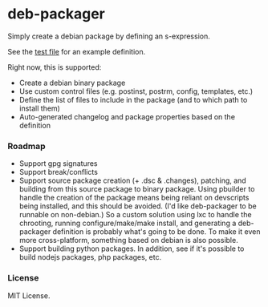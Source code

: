 # deb-packager

Simply create a debian package by defining an s-expression.

See the [test file](t/deb-packager.lisp) for an example definition.

Right now, this is supported:

- Create a debian binary package
- Use custom control files (e.g. postinst, postrm, config, templates,
etc.)
- Define the list of files to include in the package (and to which
path to install them)
- Auto-generated changelog and package properties based on the
definition

### Roadmap

- Support gpg signatures
- Support break/conflicts
- Support source package creation (+ .dsc & .changes), patching, and
  building from this source package to binary package. Using pbuilder
  to handle the creation of the package means being reliant on
  devscripts being installed, and this should be avoided. (I'd like
  deb-packager to be runnable on non-debian.) So a custom
  solution using lxc to handle the chrooting, running
  configure/make/make install, and generating a deb-packager
  definition is probably what's going to be done. To make it even more
  cross-platform, something based on debian is also possible.
- Support building python packages. In addition, see if it's possible
  to build nodejs packages, php packages, etc.

### License

MIT License.
